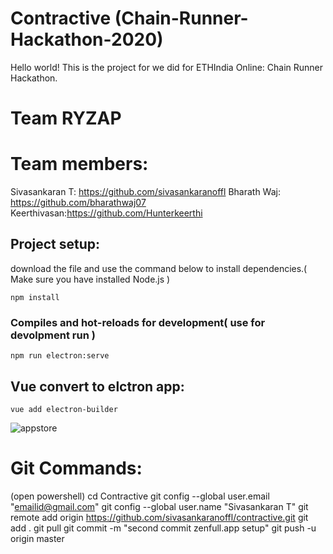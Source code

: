 # Contractive (Chain-Runner-Hackathon-2020)
Hello world!
This is the project for we did for ETHIndia Online: Chain Runner Hackathon.

# Team RYZAP
# Team members: 
Sivasankaran T: https://github.com/sivasankaranoffl
Bharath Waj: https://github.com/bharathwaj07
Keerthivasan:https://github.com/Hunterkeerthi

## Project setup:
download the file and use the command below to install dependencies.( Make sure you have installed Node.js )
```
npm install
```

### Compiles and hot-reloads for development( use for devolpment run )
```
npm run electron:serve
```

## Vue convert to elctron app:
```
vue add electron-builder
```

![appstore](https://user-images.githubusercontent.com/4316355/48569610-354ed300-e8d0-11e8-8fde-e1d5631528dd.png)


# Git Commands:
(open powershell)
cd Contractive
git config --global user.email "emailid@gmail.com"
git config --global user.name "Sivasankaran T"
git remote add origin https://github.com/sivasankaranoffl/contractive.git
git add .
git pull
git commit -m "second commit zenfull.app setup"
git push -u origin master
